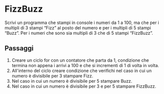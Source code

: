 # FizzBuzz

Scrivi un programma che stampi in console i numeri da 1 a 100,
ma che per i multipli di 3 stampi “Fizz” al posto del numero e per i multipli di 5 stampi “Buzz”.
Per i numeri che sono sia multipli di 3 che di 5 stampi “FizzBuzz”.

## Passaggi

1. Creare un ciclo for con un contatore che parta da 1, condizione che termina non appena i arrivi a 100 e che si incrementi di 1 di volta in volta.
2. All'interno del ciclo creare condizione che verifichi nel caso in cui un numero è divisibile per 3 stampare Fizz.
3. Nel caso in cui un numero è divisibile per 5 stampare Buzz.
4. Nel caso in cui un numero è divisibile per 3 e per 5 stampare FizzBuzz.

